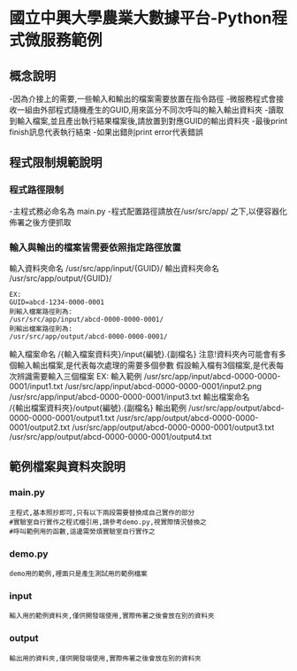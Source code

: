 
# 國立中興大學農業大數據平台-Python程式微服務範例
## 概念說明
-因為介接上的需要,一些輸入和輸出的檔案需要放置在指令路徑
-微服務程式會接收一組由外部程式隨機產生的GUID,用來區分不同次呼叫的輸入輸出資料夾
-讀取到輸入檔案,並且產出執行結果檔案後,請放置到對應GUID的輸出資料夾
-最後print finish訊息代表執行結束
-如果出錯則print error代表錯誤
## 程式限制規範說明
### 程式路徑限制
-主程式務必命名為 main.py
-程式配置路徑請放在/usr/src/app/ 之下,以便容器化佈署之後方便抓取

### 輸入與輸出的檔案皆需要依照指定路徑放置
輸入資料夾命名
    /usr/src/app/input/{GUID}/
輸出資料夾命名
    /usr/src/app/output/{GUID}/

    EX: 
    GUID=abcd-1234-0000-0001
    則輸入檔案路徑則為:
    /usr/src/app/input/abcd-0000-0000-0001/
    則輸出檔案路徑則為:
    /usr/src/app/output/abcd-0000-0000-0001/

輸入檔案命名
	/{輸入檔案資料夾}/input{編號}.{副檔名}
	注意!資料夾內可能會有多個輸入輸出檔案,是代表每次處理的需要多個參數
    假設輸入檔有3個檔案,是代表每次辨識需要輸入三個檔案
    EX:
	輸入範例
    /usr/src/app/input/abcd-0000-0000-0001/input1.txt
    /usr/src/app/input/abcd-0000-0000-0001/input2.png
    /usr/src/app/input/abcd-0000-0000-0001/input3.txt
輸出檔案命名	
	/{輸出檔案資料夾}/output{編號}.{副檔名}
	輸出範例
	/usr/src/app/output/abcd-0000-0000-0001/output1.txt
	/usr/src/app/output/abcd-0000-0000-0001/output2.txt
	/usr/src/app/output/abcd-0000-0000-0001/output3.txt
	/usr/src/app/output/abcd-0000-0000-0001/output4.txt


## 範例檔案與資料夾說明

### main.py
	主程式,基本照抄即可,只有以下兩段需要替換成自己實作的部分
	#實驗室自行實作之程式檔引用,請參考demo.py,視實際情況替換之
	#呼叫範例用的函數,這邊需勞煩實驗室自行實作之
	
### demo.py
	demo用的範例,裡面只是產生測試用的範例檔案

### input
	輸入用的範例資料夾,僅供開發端使用,實際佈署之後會放在別的資料夾
### output
	輸出用的資料夾,僅供開發端使用,實際佈署之後會放在別的資料夾